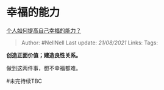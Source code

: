 # 幸福的能力
[个人如何提高自己幸福的能力？](https://www.zhihu.com/question/469722032/answer/1986814121)

> Author: #NellNell 
Last update: *21/08/2021* 
Links:
Tags: 

**创造正面价值；建造良性关系。**

做到这两件事，想不幸福都难。

  

  

  

#未完待续TBC 